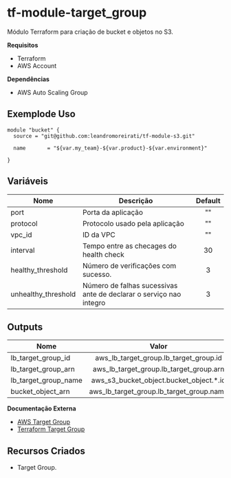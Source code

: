 # **tf-module-target_group**

Módulo Terraform para criação de bucket e objetos no S3.

  **Requisitos**
 - Terraform
 - AWS Account
  
**Dependências**
 - AWS Auto Scaling Group

**Exemplode Uso**
 ------
```
module "bucket" {
  source = "git@github.com:leandromoreirati/tf-module-s3.git"

  name       = "${var.my_team}-${var.product}-${var.environment}"

}

```

 **Variáveis**
 ------
 |        Nome        |                      Descrição                                    |  Default  |
 | ------------------ |-------------------------------------------------------------------|:---------:|
 | port               | Porta da aplicação                                                |    ""     |
 | protocol           | Protocolo usado pela aplicação                                    |    ""     |
 | vpc_id             | ID da VPC                                                         |    ""     |
 | interval           | Tempo entre as checages do health check                           |    30     |
 | healthy_threshold  | Número de verificações com sucesso.                               |     3     |
 | unhealthy_threshold| Número de falhas sucessivas ante de declarar o serviço nao integro|     3     |

 **Outputs**
 ------
 |          Nome        |                   Valor                 |
 | -------------------- |:---------------------------------------:|
 | lb_target_group_id   | aws_lb_target_group.lb_target_group.id  |
 | lb_target_group_arn  | aws_lb_target_group.lb_target_group.arn |
 | lb_target_group_name | aws_s3_bucket_object.bucket_object.*.id |
 | bucket_object_arn    | aws_lb_target_group.lb_target_group.name|

 **Documentação Externa**
 - [AWS Target Group](https://docs.aws.amazon.com/pt_br/elasticloadbalancing/latest/application/load-balancer-target-groups.html)
 - [Terraform Target Group](https://www.terraform.io/docs/providers/aws/r/lb_target_group.html)

 **Recursos Criados**
 ------
 - Target Group.
